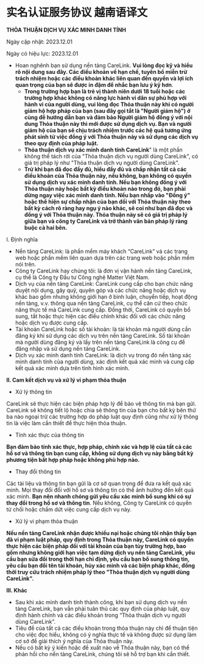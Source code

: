# 实名认证服务协议 越南语译文

**THỎA THUẬN DỊCH VỤ XÁC MINH DANH TÍNH**

Ngày cập nhật: 2023.12.01

Ngày có hiệu lực: 2023.12.01

* Hoan nghênh bạn sử dụng nền tảng CareLink. **Vui lòng đọc kỹ và hiểu rõ nội dung sau đây. Các điều khoản về hạn chế, tuyên bố miễn trừ trách nhiệm hoặc các điều khoản khác liên quan đến quyền và lợi ích quan trọng của bạn sẽ được in đậm để nhắc bạn lưu ý kỹ hơn**.
  * **Trong trường hợp bạn là trẻ vị thành niên dưới 18 tuổi hoặc các trường hợp khác không có năng lực hành vi dân sự phù hợp với hành vi của người dùng, vui lòng đọc Thỏa thuận này khi có người giám hộ hợp pháp của bạn (sau đây gọi tắt là "Người giám hộ") ở cùng để hướng dẫn bạn và đảm bảo Người giám hộ đồng ý với nội dung Thỏa thuận này thì mới được sử dụng dịch vụ. Bạn và người giám hộ của bạn sẽ chịu trách nhiệm trước các hệ quả tương ứng phát sinh từ việc đồng ý với Thỏa thuận này và sử dụng các dịch vụ theo quy định của pháp luật.**
  * **Thỏa thuận dịch vụ xác minh danh tính CareLink**" là một phần không thể tách rời của "Thỏa thuận dịch vụ người dùng CareLink", có giá trị pháp lý như "Thỏa thuận dịch vụ người dùng CareLink".
  * **Trừ khi bạn đã đọc đầy đủ, hiểu đầy đủ và chấp nhận tất cả các điều khoản của Thỏa thuận này, nếu không, bạn không có quyền sử dụng dịch vụ xác minh danh tính. Nếu bạn không đồng ý với Thỏa thuận này hoặc bất kỳ điều khoản nào trong đó, bạn phải dừng ngay việc xác minh danh tính. Nếu bạn nhấp vào "Đồng ý" hoặc thể hiện sự chấp nhận của bạn đối với Thỏa thuận này theo bất kỳ cách rõ ràng hay ngụ ý nào khác, sẽ coi như bạn đã đọc và đồng ý với Thỏa thuận này. Thỏa thuận này sẽ có giá trị pháp lý giữa bạn và công ty CareLink và trở thành văn bản pháp lý ràng buộc cả hai bên.**

I. Định nghĩa

* Nền tảng CareLink: là phần mềm máy khách “CareLink” và các trang web hoặc phần mềm liên quan dựa trên các trang web hoặc phần mềm nói trên.
* Công ty CareLink hay chúng tôi: là đơn vị vận hành nền tảng CareLink, cụ thể là Công ty Đầu tư Công nghệ Matter Việt Nam.
* Dịch vụ của nền tảng CareLink: CareLink cung cấp cho bạn chức năng duyệt nội dung, gây quỹ, quyên góp và các chức năng hoặc dịch vụ khác bao gồm nhưng không giới hạn ở bình luận, chuyển tiếp, hoạt động nền tảng, v.v. thông qua nền tảng CareLink, cụ thể căn cứ theo chức năng thực tế mà CareLink cung cấp. Đồng thời, CareLink có quyền bổ sung, tắt hoặc thực hiện các điều chỉnh khác đối với các chức năng hoặc dịch vụ được cung cấp.
* Tài khoản CareLink hoặc số tài khoản: là tài khoản mà người dùng cần đăng ký khi sử dụng các dịch vụ trên nền tảng CareLink. Số tài khoản mà người dùng đăng ký và lấy trên nền tảng CareLink là công cụ để đăng nhập và sử dụng nền tảng CareLink.
* Dịch vụ xác minh danh tính CareLink: là dịch vụ trong đó nền tảng xác minh danh tính của người dùng, xác định kết quả xác minh và cung cấp kết quả xác minh dựa trên tình hình xác minh.

**II. Cam kết dịch vụ và xử lý vi phạm thỏa thuận**

* Xử lý thông tin

CareLink sẽ thực hiện các biện pháp hợp lý để bảo vệ thông tin mà bạn gửi. CareLink sẽ không tiết lộ hoặc chia sẻ thông tin của bạn cho bất kỳ bên thứ ba nào ngoại trừ các trường hợp do pháp luật quy định cũng như xử lý thông tin là việc làm cần thiết để thực hiện thỏa thuận.

* Tính xác thực của thông tin

**Bạn đảm bảo tính xác thực, hợp pháp, chính xác và hợp lệ của tất cả các hồ sơ và thông tin bạn cung cấp, không sử dụng dịch vụ này bằng bất kỳ phương tiện bất hợp pháp hoặc không phù hợp nào.**

* Thay đổi thông tin

Các tài liệu và thông tin bạn gửi là cơ sở quan trọng để đưa ra kết quả xác minh. Mọi thay đổi đối với hồ sơ và thông tin có thể ảnh hưởng đến kết quả xác minh. **Bạn nên nhanh chóng gửi yêu cầu xác minh bổ sung khi có sự thay đổi trong hồ sơ và thông tin**. Nếu không, Công ty CareLink có quyền từ chối hoặc chấm dứt việc cung cấp dịch vụ này.

* Xử lý vi phạm thỏa thuận

**Nếu nền tảng CareLink nhận được khiếu nại hoặc chúng tôi nhận thấy bạn đã vi phạm luật pháp, quy định trong Thỏa thuận này, CareLink có quyền thực hiện các biện pháp đối với tài khoản của bạn tùy trường hợp, bao gồm nhưng không giới hạn việc tạm dừng dịch vụ nền tảng CareLink, yêu cầu bạn sửa đổi trong thời hạn chỉ định, yêu cầu bạn bổ sung thông tin, yêu cầu bạn đổi tên tài khoản, hủy xác minh và các biện pháp khác, đồng thời truy cứu trách nhiệm pháp lý theo "Thỏa thuận dịch vụ người dùng CareLink".**

**III. Khác**

* Sau khi xác minh danh tính thành công, khi bạn sử dụng dịch vụ nền tảng CareLink, bạn vẫn phải tuân thủ các quy định của pháp luật, quy định hành chính và các điều khoản trong “Thỏa thuận dịch vụ người dùng CareLink”.
* Tiêu đề của tất cả các điều khoản trong thỏa thuận này chỉ để thuận tiện cho việc đọc hiểu, không có ý nghĩa thực tế và không được sử dụng làm cơ sở để giải thích ý nghĩa của Thỏa thuận này.
* Nếu có bất kỳ ý kiến hoặc đề xuất nào về Thỏa thuận này, bạn có thể phản hồi cho nền tảng CareLink, chúng tôi sẽ hỗ trợ bạn khi cần thiết.
